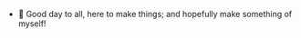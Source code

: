 - 👋 Good day to all, here to make things; and hopefully make something of myself!

<!---
amaratmetin/amaratmetin is a ✨ special ✨ repository because its `README.md` (this file) appears on your GitHub profile.
You can click the Preview link to take a look at your changes.
--->
